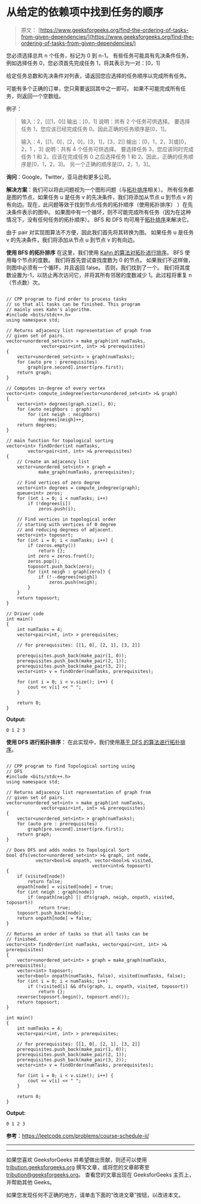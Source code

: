 # 从给定的依赖项中找到任务的顺序

> 原文： [https://www.geeksforgeeks.org/find-the-ordering-of-tasks-from-given-dependencies/](https://www.geeksforgeeks.org/find-the-ordering-of-tasks-from-given-dependencies/)

您必须选择总共 n 个任务，标记为 0 到 n-1。 有些任务可能具有先决条件任务，例如选择任务 0，您必须首先完成任务 1，将其表示为一对：[0，1]

给定任务总数和先决条件对列表，请返回您应选择的任务顺序以完成所有任务。

可能有多个正确的订单，您只需要返回其中之一即可。 如果不可能完成所有任务，则返回一个空数组。

例子：

> 输入：2，[[[1，0]]
> 输出：[0，1]
> 说明：共有 2 个任务可供选择。 要选择任务 1，您应该已经完成​​任务 0。因此正确的任务顺序是[0，1]。
> 
> 输入：4，[[1，0]，[2，0]，[3，1]，[3，2]]
> 输出：[0，1，2，3]或[0，2，1 ，3]
> 说明：共有 4 个任务可供选择。 要选择任务 3，您应该同时完成任务 1 和 2。应该在完成任务 0 之后选择任务 1 和 2。因此，正确的任务顺序是[0，1，2，3]。 另一个正确的顺序是[0，2，1，3]。

**询问**：Google，Twitter，亚马逊和更多公司。

**解决方案**：我们可以将此问题视为一个图形问题（与[拓扑排序](https://www.geeksforgeeks.org/topological-sorting/)相关）。 所有任务都是图的节点，如果任务 u 是任务 v 的先决条件，我们将添加从节点 u 到节点 v 的有向边。现在，此问题等效于找到节点/任务的拓扑顺序（使用拓扑排序） ）在先决条件表示的图中。 如果图中有一个循环，则不可能完成所有任务（因为在这种情况下，没有任何任务的拓扑顺序）。 BFS 和 DFS 均可用于[拓扑排序](https://www.geeksforgeeks.org/topological-sorting/)来解决它。

由于 pair 对实现图算法不方便，因此我们首先将其转换为图。 如果任务 u 是任务 v 的先决条件，我们将添加从节点 u 到节点 v 的有向边。

**使用 BFS 的拓扑排序**
在这里，我们使用 [Kahn 的算法对拓扑进行排序](https://www.geeksforgeeks.org/topological-sorting-indegree-based-solution/)。 BFS 使用每个节点的度数。 我们将首先尝试查找度数为 0 的节点。 如果我们不这样做，则图中必须有一个循环，并且返回 false。 否则，我们找到了一个。 我们将其度数设置为-1，以防止再次访问它，并将其所有邻居的度数减少 1。此过程将重复 n（节点数）次。

```

// CPP program to find order to process tasks 
// so that all tasks can be finished. This program 
// mainly uses Kahn's algorithm. 
#include <bits/stdc++.h> 
using namespace std; 

// Returns adjacency list representation of graph from 
// given set of pairs. 
vector<unordered_set<int> > make_graph(int numTasks, 
             vector<pair<int, int> >& prerequisites) 
{ 
    vector<unordered_set<int> > graph(numTasks); 
    for (auto pre : prerequisites) 
        graph[pre.second].insert(pre.first); 
    return graph; 
} 

// Computes in-degree of every vertex 
vector<int> compute_indegree(vector<unordered_set<int> >& graph) 
{ 
    vector<int> degrees(graph.size(), 0); 
    for (auto neighbors : graph) 
        for (int neigh : neighbors) 
            degrees[neigh]++; 
    return degrees; 
} 

// main function for topological sorting 
vector<int> findOrder(int numTasks, 
        vector<pair<int, int> >& prerequisites) 
{ 
    // Create an adjacency list 
    vector<unordered_set<int> > graph = 
            make_graph(numTasks, prerequisites); 

    // Find vertices of zero degree 
    vector<int> degrees = compute_indegree(graph); 
    queue<int> zeros; 
    for (int i = 0; i < numTasks; i++) 
        if (!degrees[i]) 
            zeros.push(i); 

    // Find vertices in topological order 
    // starting with vertices of 0 degree 
    // and reducing degrees of adjacent. 
    vector<int> toposort; 
    for (int i = 0; i < numTasks; i++) { 
        if (zeros.empty()) 
            return {}; 
        int zero = zeros.front(); 
        zeros.pop(); 
        toposort.push_back(zero); 
        for (int neigh : graph[zero]) { 
            if (!--degrees[neigh]) 
                zeros.push(neigh); 
        } 
    } 
    return toposort; 
} 

// Driver code 
int main() 
{ 
    int numTasks = 4; 
    vector<pair<int, int> > prerequisites; 

    // for prerequisites: [[1, 0], [2, 1], [3, 2]] 

    prerequisites.push_back(make_pair(1, 0)); 
    prerequisites.push_back(make_pair(2, 1)); 
    prerequisites.push_back(make_pair(3, 2)); 
    vector<int> v = findOrder(numTasks, prerequisites); 

    for (int i = 0; i < v.size(); i++) { 
        cout << v[i] << " "; 
    } 

    return 0; 
} 

```

**Output:**

```
0 1 2 3

```

**使用 DFS 进行拓扑排序**：
在此实现中，我们使用[基于 DFS 的算法进行拓扑排序](https://www.geeksforgeeks.org/topological-sorting/)。

```

// CPP program to find Topological sorting using 
// DFS 
#include <bits/stdc++.h> 
using namespace std; 

// Returns adjacency list representation of graph from 
// given set of pairs. 
vector<unordered_set<int> > make_graph(int numTasks, 
             vector<pair<int, int> >& prerequisites) 
{ 
    vector<unordered_set<int> > graph(numTasks); 
    for (auto pre : prerequisites) 
        graph[pre.second].insert(pre.first); 
    return graph; 
} 

// Does DFS and adds nodes to Topological Sort 
bool dfs(vector<unordered_set<int> >& graph, int node,  
           vector<bool>& onpath, vector<bool>& visited,  
                                vector<int>& toposort) 
{ 
    if (visited[node]) 
        return false; 
    onpath[node] = visited[node] = true; 
    for (int neigh : graph[node]) 
        if (onpath[neigh] || dfs(graph, neigh, onpath, visited, toposort)) 
            return true; 
    toposort.push_back(node); 
    return onpath[node] = false; 
} 

// Returns an order of tasks so that all tasks can be 
// finished. 
vector<int> findOrder(int numTasks, vector<pair<int, int> >& prerequisites) 
{ 
    vector<unordered_set<int> > graph = make_graph(numTasks, prerequisites); 
    vector<int> toposort; 
    vector<bool> onpath(numTasks, false), visited(numTasks, false); 
    for (int i = 0; i < numTasks; i++) 
        if (!visited[i] && dfs(graph, i, onpath, visited, toposort)) 
            return {}; 
    reverse(toposort.begin(), toposort.end()); 
    return toposort; 
} 

int main() 
{ 
    int numTasks = 4; 
    vector<pair<int, int> > prerequisites; 

    // for prerequisites: [[1, 0], [2, 1], [3, 2]] 
    prerequisites.push_back(make_pair(1, 0)); 
    prerequisites.push_back(make_pair(2, 1)); 
    prerequisites.push_back(make_pair(3, 2)); 
    vector<int> v = findOrder(numTasks, prerequisites); 

    for (int i = 0; i < v.size(); i++) { 
        cout << v[i] << " "; 
    } 

    return 0; 
} 

```

**Output:**

```
0 1 2 3

```

**参考**：https://leetcode.com/problems/course-schedule-ii/



* * *

* * *

如果您喜欢 GeeksforGeeks 并希望做出贡献，则还可以使用 [tribution.geeksforgeeks.org](https://contribute.geeksforgeeks.org/) 撰写文章，或将您的文章邮寄至 tribution@geeksforgeeks.org。 查看您的文章出现在 GeeksforGeeks 主页上，并帮助其他 Geeks。

如果您发现任何不正确的地方，请单击下面的“改进文章”按钮，以改进本文。